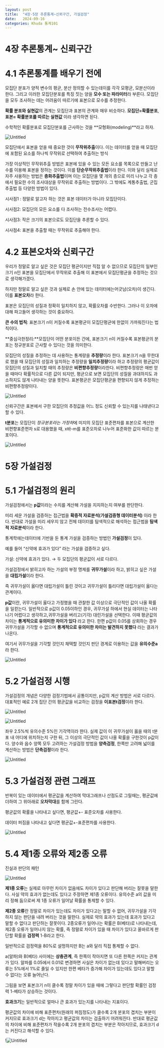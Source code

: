 ```yaml
---
layout: post
title:  "4장-5장 추론통계~신뢰구간, 가설검정"
date:   2024-09-16 
categories: Khuda 통계101
---
```


# 4장 추론통계~ 신뢰구간


# 4.1 추론통계를 배우기 전에

모집단 분포가 양적 변수의 평균, 분산 정의할 수 있는데이를 각각 모평균, 모분산이라 한다. 그리고 이러한 모집단분포를 특징 짓는 양을 **모수 또는 파라미터**라 부른다. 모집단을 모두 조사하는 데는 어려움이 따르기에 표본으로 모수를 추정한다.

**확률 분포와 실현값**의 관계는 모집단과 표본의 관계와 매우 비슷하다. **모집단=확률분포**, **표본= 확률분포를 따르는 실현값** 이라 생각하면 된다.

수학적인 확률분포로 모집단분포를 근사하는 것을 **모형화(modeling)**라고 하자.

![Untitled](/assets/HW1/gg18.png)

모집단에서 표본을 얻을 때 중요한 것이 **무작위추출**이다. 이는 데이터를 얻을 때 모집단에 포함된 요소를 하나씩 무작위로 선택하여 추출하는 방식

가장 이상적인 무작위추출 방법은 표본에 있을 수 있는 모든 요소를 목록으로 만들고 난수를 이용해 표본을 정하는 것이다. 이를 **단순무작위추출법**이라 한다. 이와 달리 실제로 자주 사용하는 방법은 **층화추출법**이며 이는 모집단을 몇 개의 층으로 미리 나누고 각 층에서 필요한 수의 조사대상을 무작위로 추출하는 방법이다. 그 밖에도 계통추출법, 군집추출법 등 다양한 방법이 있다. 

시사점1 : 정말로 알고자 하는 것은 표본 데이터가 아니라 모집단이다.

시사점2: 모집단의 모든 요소를 다 조사하는 전수조사는 어렵다.

시사점3: 작은 크기의 표본으로도 모집단을 추론할 수 있다.

시사점4: 표본을 추출할 때는 무작위로 추출해야 한다.

# 4.2 표본오차와 신뢰구간

우리가 정말로 알고 싶은 것은 모집단 평균이지만 직접 알 수 없으므로 모집단의 일부인 크기 n인 표본을 모집단에서 무작위로 추출해 이 표본에서 모집단평균을 추정하는 것으로 생각해가겠다.

하지만 정말로 알고 싶은 것과 실제로 손 안에 있는 데이터에는어긋남(오차)이 생긴다. 이를 **표본오차**라 한다. 

표본은 모집단의 성질과 정확히 일치하지 않고, 확률오차를 수반한다. 그러나 이 오차에 대해 파고들어 생각하는 것이 중요하다. 

**큰 수의 법칙**: 표본크기 n이 커질수록 표본평균이 모집단평균에 한없이 가까워진다는 법칙이다.

**중심극한정리:**모집단이 어떤 분포이든 간에, 표본크기 n이 커질수록 표본평균의 분포는 정규분포로 근사할 수 있다는 것을 의미한다. 

모집단의 성질을 추정하는 데 사용하는 통계량을 **추정량**이라 한다. 표본크기 n을 무한대로 했을 때 모집단의 성질과 일치하는 추정량을 **일치추정량**이라 하고 추정량의 평균값이 모집단의 성질과 일치할 때의 추정량은 **비편향추정량**이라한다. 비편향추정량은 매번 얻을 때마다 확률적으로 다른 값이 되지만, 평균으로 보면 모집단의 성질을 과대하지도 과소하지도 않게 나타내는 양을 뜻한다. 표본평균은 모집단평균을 편향되지 않게 추정하는 비편향추정량이다. 

![Untitled](/assets/HW1/gg19.png)

신뢰구간은 표본에서 구한 모집단의 추정값을 어느 정도 신뢰할 수 있는지를 나태낸다고 할 수 있다.

**t분포**는 모집단이 *정규분포라는 가정하*에 미지의 모집단 표준편차를 표본으로 계산한 비편향표준편차 s로 대용했을 때, x바-m를 표준오차로 나누어 표준화한 값이 따르는 분포이다. 

![Untitled](/assets/HW1/gg20.png)


# 5장 가설검정

# 5.1 가설검정의 원리

가설검정에서는 **p값**이라는 수치를 계산해 가설을 지지하는지 여부를 판단한다. 

미리 세운 가설을 검증하는 접근법을 **확증적 자료분석(가설검증형 데이터분석)** 이라 한다. 반대로 가설을 미리 세우지 않고 전체 데이터를 탐색적으로 해석하는 접근법을 **탐색적 자료분석**이라 한다. 

통계학에는데이터에 기반을 둔 통계 가설을 검증하는 방법인 **가설검정**이 있다. 

예를 들어 “신약에 효과가 있다” 라는 가설을 검증하고 싶다.

가설: 신약에 효과가 있다. → 두 모집단의 평균값이 서로 다르다.

가설검정에서 밝히고자 하는 가설의 부정 명제를 **귀무가설**이라 하고, 밝히고 싶은 가설을 **대립가설**이라 한다. 

즉 귀무가설이 옳다면 대립가설이 틀린 것이고 귀무가설이 틀리다면 대립가설이 옳다는 관계이다.

**p값**이란, 귀무가설이 옳다고 가정했을 때 관찰한 값 이상으로 극단적인 값이 나올 확률을 일컫는다. 일반적으로 p값이 0.05이하인 경우, 귀무가설 하에서 현실 데이터는 나타나기 어렵다고 생각하고,귀무가설을 버리고(기각) 대린가설을 선택한다. 이때 평균값의 차이는 **통계적으로 유의미한 차이가 있다** 라고 한다. 한편 p값이 0.05를 상회하는 경우 귀무가설을 기각할 수 없으며 **통계적으로 유의미한 차이는 발견하지 못했다** 라는 결과가 나온다. 

여기서 귀무가설을 기각할 것인지 채택할 것인지 판단 경계로 이용하는 값을 **유의수준a**라 한다. 

![Untitled](/assets/HW1/gg21.png)

# 5.2 가설검정 시행

가설검정의 개념은 다양한 검정기법에서 공통이지만, p값의 계산 방법은 서로 다르다. 대표적인 예로 2개 집단 간의 평균값을 비교하는 검정을 **이표본t검정**이라 한다. 

![Untitled](/assets/HW1/gg22.png)

![Untitled](/assets/HW1/gg23.png)

좌우 2.5%씩 유의수준 5%인 기각역이라 한다. 실제 값이 이 귀무가설이 옳을 때의 t분포 내 어디에 위치하는지 구한 뒤, 그 이상의 극단적인 값이 나올 확률을 구한것이 p값이다. 양수와 음수 양쪽 모두 고려하는 가설검정 방법을 **양측검정**, 한쪽만 고려해 넓이를 계산하는 방법은 **단측검정**이라 한다. 

![Untitled](/assets/HW1/gg24.png)

# 5.3 가설검정 관련 그래프

반복이 있는 데이터에서 평균값을 계산하여 막대그래프나 산점도로 그릴때는, 평균값에 더하여 그 위아래로 **오차막대**를 함께 그린다. 

평균값의 확률을 나타내고 싶다면, 평균값+- 표준오차를 사용한다.

데이터 퍼짐을 나타내고 싶다면 평균값+-표준편차를 사용한다. 

![Untitled](/assets/HW1/gg25.png)

# 5.4 제1종 오류와 제2종 오류

진실과 판단의 패턴

![Untitled](/assets/HW1/gg26.png)

**제1종 오류**는 실제로 아무런 차이가 없음에도 차이가 있다고 판단해 버리는 잘못을 말한다. 사실 약의 효과가 없는데도 있다고 주장하면 제1종 오류이다. 유의수준 a의 값을 미리 정해 둠으로써 제 1종 오류가 일어날 확률을 통제할 수 있다.

**제2종 오류**란 정말로 차이가 있는데도 차이가 있다고는 말할 수 없어, 귀무가설을 기각하지 않는 판단을 내려 버리는 것을 말한다. 실제로 약의 효과가 있는데 효과가 있다고 말할 수 없다고 판단하는 잘못이다. 2종오류가 일어나는 확률은 B(베타)로 나타내는데, 제2종 오류가 일어나지 않는 확률, 즉 정말로 차이가 있을 때 차이가 있다고 올바르게 판단할 확률을 **검정력** 1-B라고 한다.

일반적으로 검정력을 80%로 설멍하지만 B는 a와 달리 직접 통제할 수 없다.

a(알파)와 B(베타) 사이에는 **상충관계**, 즉 한쪽이 작아지면 또 다른 한쪽은 커지는 관계가 있다. 알파를 0.05에서 0.01로 변경하면 사실은 차이가 없는데 있다고 말해버리는 오류는 5%에서 1%로 줄일 수 있지만 한편 베타가 증가해 차이가 있는데도 있다고 말할 수 없다는 오류 늘어난다. 

그림을 보면 표본크기 n이 클수록 정말 차이가 있을 때에 그렇다고 판단할 확률인 검정력 1-베타가 상승하는 것이다.

**효과크기**는 일반적으로 얼마나 큰 효과가 있는지를 나타내는 지표이다. 

평균값의 차이에 비해 표준편차(원래의 퍼짐정도)가 클수록 2개 분포의 겹치는 부분이 커지므로 효과크기 d는 작아지고 평균값의 차이는 검출하기 어려워진다. 반대로 평균값의 차이에 비해 표준편차가 작을수록 2개 분포의 겹치는 부분은 작아지므로, 효과크기 d는 커진다고 해석할 수 있다. 

!![Untitled](/assets/HW1/gg27.png)
